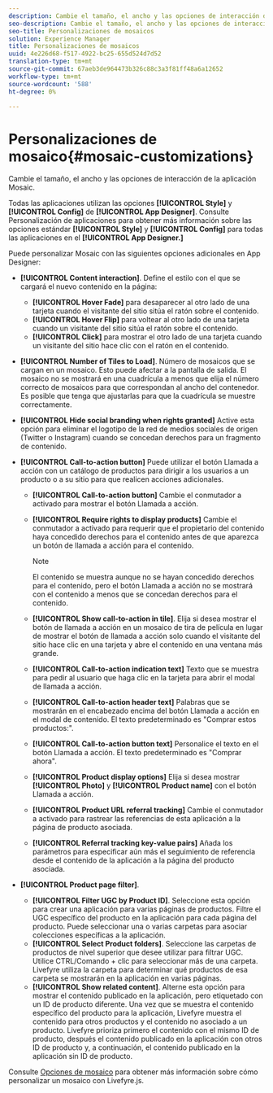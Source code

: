 ```yaml
---
description: Cambie el tamaño, el ancho y las opciones de interacción de la aplicación Mosaic.
seo-description: Cambie el tamaño, el ancho y las opciones de interacción de la aplicación Mosaic.
seo-title: Personalizaciones de mosaicos
solution: Experience Manager
title: Personalizaciones de mosaicos
uuid: 4e226d68-f517-4922-bc25-655d524d7d52
translation-type: tm+mt
source-git-commit: 67aeb3de964473b326c88c3a3f81ff48a6a12652
workflow-type: tm+mt
source-wordcount: '588'
ht-degree: 0%

---
```



# Personalizaciones de mosaico{#mosaic-customizations}

Cambie el tamaño, el ancho y las opciones de interacción de la aplicación Mosaic.

Todas las aplicaciones utilizan las opciones **[!UICONTROL Style]** y **[!UICONTROL Config]** de **[!UICONTROL App Designer]**. Consulte Personalización de aplicaciones para obtener más información sobre las opciones estándar **[!UICONTROL Style]** y **[!UICONTROL Config]** para todas las aplicaciones en el **[!UICONTROL App Designer.]**

Puede personalizar Mosaic con las siguientes opciones adicionales en App Designer:

* **[!UICONTROL Content interaction]**. Define el estilo con el que se cargará el nuevo contenido en la página:

   * **[!UICONTROL Hover Fade]** para desaparecer al otro lado de una tarjeta cuando el visitante del sitio sitúa el ratón sobre el contenido.
   * **[!UICONTROL Hover Flip]** para voltear al otro lado de una tarjeta cuando un visitante del sitio sitúa el ratón sobre el contenido.
   * **[!UICONTROL Click]** para mostrar el otro lado de una tarjeta cuando un visitante del sitio hace clic con el ratón en el contenido.

* **[!UICONTROL Number of Tiles to Load]**. Número de mosaicos que se cargan en un mosaico. Esto puede afectar a la pantalla de salida. El mosaico no se mostrará en una cuadrícula a menos que elija el número correcto de mosaicos para que correspondan al ancho del contenedor. Es posible que tenga que ajustarlas para que la cuadrícula se muestre correctamente.
* **[!UICONTROL Hide social branding when rights granted]** Active esta opción para eliminar el logotipo de la red de medios sociales de origen (Twitter o Instagram) cuando se concedan derechos para un fragmento de contenido.

* **[!UICONTROL Call-to-action button]** Puede utilizar el botón Llamada a acción con un catálogo de productos para dirigir a los usuarios a un producto o a su sitio para que realicen acciones adicionales.

   * **[!UICONTROL Call-to-action button]** Cambie el conmutador a activado para mostrar el botón Llamada a acción.

   * **[!UICONTROL Require rights to display products]** Cambie el conmutador a activado para requerir que el propietario del contenido haya concedido derechos para el contenido antes de que aparezca un botón de llamada a acción para el contenido.

      >[!NOTE]
      >
      >El contenido se muestra aunque no se hayan concedido derechos para el contenido, pero el botón Llamada a acción no se mostrará con el contenido a menos que se concedan derechos para el contenido.

   * **[!UICONTROL Show call-to-action in tile]**. Elija si desea mostrar el botón de llamada a acción en un mosaico de tira de película en lugar de mostrar el botón de llamada a acción solo cuando el visitante del sitio hace clic en una tarjeta y abre el contenido en una ventana más grande.
   * **[!UICONTROL Call-to-action indication text]** Texto que se muestra para pedir al usuario que haga clic en la tarjeta para abrir el modal de llamada a acción.

   * **[!UICONTROL Call-to-action header text]** Palabras que se mostrarán en el encabezado encima del botón Llamada a acción en el modal de contenido. El texto predeterminado es &quot;Comprar estos productos:&quot;.

   * **[!UICONTROL Call-to-action button text]** Personalice el texto en el botón Llamada a acción. El texto predeterminado es &quot;Comprar ahora&quot;.

   * **[!UICONTROL Product display options]** Elija si desea mostrar  **[!UICONTROL Photo]** y  **[!UICONTROL Product name]** con el botón Llamada a acción.

   * **[!UICONTROL Product URL referral tracking]** Cambie el conmutador a activado para rastrear las referencias de esta aplicación a la página de producto asociada.

   * **[!UICONTROL Referral tracking key-value pairs]** Añada los parámetros para especificar aún más el seguimiento de referencia desde el contenido de la aplicación a la página del producto asociada.

* **[!UICONTROL Product page filter]**.

   * **[!UICONTROL Filter UGC by Product ID]**. Seleccione esta opción para crear una aplicación para varias páginas de productos. Filtre el UGC específico del producto en la aplicación para cada página del producto. Puede seleccionar una o varias carpetas para asociar colecciones específicas a la aplicación.
   * **[!UICONTROL Select Product folders]**. Seleccione las carpetas de productos de nivel superior que desee utilizar para filtrar UGC. Utilice CTRL/Comando + clic para seleccionar más de una carpeta. Livefyre utiliza la carpeta para determinar qué productos de esa carpeta se mostrarán en la aplicación en varias páginas.
   * **[!UICONTROL Show related content]**. Alterne esta opción para mostrar el contenido publicado en la aplicación, pero etiquetado con un ID de producto diferente. Una vez que se muestra el contenido específico del producto para la aplicación, Livefyre muestra el contenido para otros productos y el contenido no asociado a un producto. Livefyre prioriza primero el contenido con el mismo ID de producto, después el contenido publicado en la aplicación con otros ID de producto y, a continuación, el contenido publicado en la aplicación sin ID de producto.

Consulte [Opciones de mosaico](/help/implementation/c-getting-started/c-implementation-process/c-using-livefyre.js-to-create-customize-and-use-apps-on-your-site.md) para obtener más información sobre cómo personalizar un mosaico con Livefyre.js.
